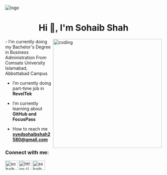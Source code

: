 ![logo](https://github.com/SamimSadeed/SamimSadeed/blob/main/github-logo%2090.png)


<h1 align="center">Hi 👋, I'm Sohaib Shah</h1>

<img align="right" alt="coding" width="350" src="https://camo.githubusercontent.com/c1dcb74cc1c1835b1d716f5051499a2814c683c806b15f04b0eba492863703e9/68747470733a2f2f63646e2e6472696262626c652e636f6d2f75736572732f3733303730332f73637265656e73686f74732f363538313234332f6176656e746f2e676966">
- I'm currently doing my Bachelor's Degree in Business Administration From Comsats University Islamabad, Abbottabad Campus


- I’m currently doing part-time job in **RevelTek**

- I’m currently learning about **GitHub and FocusPass**

- How to reach me **syedsohaibshah2580@gmail.com**


<h3 align="left">Connect with me:</h3>
<p align="left">
<a href="https://twitter.com/sohaib_2580" target="blank"><img align="center" src="https://raw.githubusercontent.com/rahuldkjain/github-profile-readme-generator/master/src/images/icons/Social/twitter.svg" alt="sohaib_2580" height="30" width="40" /></a>
<a href="https://linkedin.com/in/https://www.linkedin.com/in/syed-sohaib-shah-b46aa8254/" target="blank"><img align="center" src="https://raw.githubusercontent.com/rahuldkjain/github-profile-readme-generator/master/src/images/icons/Social/linked-in-alt.svg" alt="https://www.linkedin.com/in/syed-sohaib-shah-b46aa8254/" height="30" width="40" /></a>
<a href="https://instagram.com/sohaib.2580" target="blank"><img align="center" src="https://raw.githubusercontent.com/rahuldkjain/github-profile-readme-generator/master/src/images/icons/Social/instagram.svg" alt="sohaib.2580" height="30" width="40" /></a>
</p>
